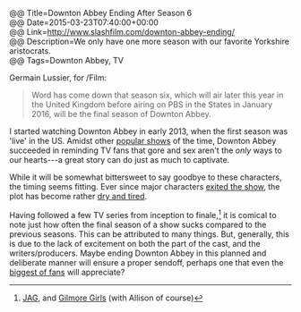 @@ Title=Downton Abbey Ending After Season 6  
@@ Date=2015-03-23T07:40:00+00:00  
@@ Link=http://www.slashfilm.com/downton-abbey-ending/  
@@ Description=We only have one more season with our favorite Yorkshire aristocrats.  
@@ Tags=Downton Abbey, TV  

Germain Lussier, for /Film:
>Word has come down that season six, which will air later this year in the United Kingdom before airing on PBS in the States in January 2016, will be the final season of Downton Abbey.

I started watching Downton Abbey in early 2013, when the first season was 'live' in the US. Amidst other [popular shows][wikipedia] of the time, Downton Abbey succeeded in reminding TV fans that gore and sex aren't the *only* ways to our hearts---a great story can do just as much to captivate. 

While it will be somewhat bittersweet to say goodbye to these characters, the timing seems fitting. Ever since major characters [exited the show][telegraph], the plot has become rather [dry and tired][celebuzz].

Having followed a few TV series from inception to finale,[^ja] it is comical to note just how often the final season of a show sucks compared to the previous seasons. This can be attributed to many things. But, generally, this is due to the lack of excitement on both the part of the cast, and the writers/producers. Maybe ending Downton Abbey in this planned and deliberate manner will ensure a proper sendoff, perhaps one that even the [biggest of fans][nowmagazine] will appreciate?

[^ja]: [JAG][wikipedia 2], and [Gilmore Girls][wikipedia 3] (with Allison of course)

[celebuzz]: http://www.celebuzz.com/2014-01-09/dan-stevens-apologizes-to-downton-downton-abbey-fans-for-leaving-show/
[nowmagazine]: http://www.nowmagazine.co.uk/celebrity-news/551530/george-clooney-i-love-downton-abbey
[telegraph]: http://www.telegraph.co.uk/culture/tvandradio/downton-abbey/9765334/Dan-Stevens-Why-I-left-Downton-Abbey.html
[wikipedia]: https://en.wikipedia.org/wiki/Game_of_Thrones_(season_3)
[wikipedia 2]: https://en.wikipedia.org/wiki/JAG_%28TV_series%29
[wikipedia 3]: https://en.wikipedia.org/wiki/Gilmore_Girls